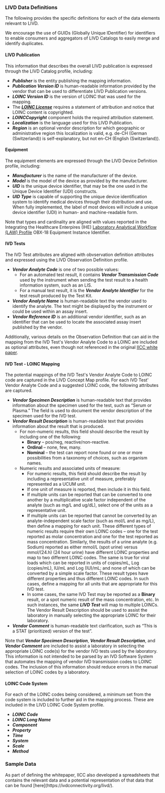 <h3> LIVD Data Definitions</h3>
The following provides the specific definitions for each of the data elements relevant to LIVD.

We encourage the use of GUIDs (Globally Unique IDentifier) for identifiers to enable consumers and aggregators of LIVD Catalogs to easily merge and identify duplicates.

<h4> LIVD Publication </h4>
This information that describes the overall LIVD publication is expressed through the LIVD Catalog profile, including:

* **_Publisher_** is the entity publishing the mapping information.
* **_Publication Version ID_** is human-readable information provided by the vendor that can be used to differentiate LIVD Publication versions.
* **_LOINC Version ID_** is the version of LOINC that was used for the mapping.
* The **_[LOINC License](https://loinc.org/license/)_** requires a statement of attribution and notice that LOINC content is copyrighted.
* **_LOINCCopyright_** component holds the required attribution statement.
* **_Localization_** is the language used for this LIVD Publication.
* **_Region_** is an optional vendor description for which geographic or administrative region this localization is valid, e.g.  de-CH (German (Switzerland)) is self-explanatory, but not en-CH (English (Switzerland)).

<h4> Equipment </h4>
The equipment elements are expressed through the LIVD Device Definition profile, including:

* **_Manufacturer_** is the name of the manufacturer of the device.
* **_Model_** is the model of the device as provided by the manufacturer.
* **_UID_** is the unique device identifier, that may be the one used in the Unique Device Identifier (UDI) constructs.
* **_UID Type_** is capable of supporting the unique device identification system to identify medical devices through their distribution and use. When fully implemented, the label of most devices will include a unique device identifier (UDI) in human- and machine-readable form.

Note that types and cardinality are aligned with values reported in the Integrating the Healthcare Enterpires (IHE) [Laboratory Analytical Workflow (LAW) Profile](https://www.ihe.net/resources/technical_frameworks/#PaLM) OBX-18 Equipment Instance Identifier.

<h4> IVD Tests </h4>

The IVD Test attributes are aligned with obvservation definition attributes and expressed using the LIVD Observation Definition profile.

<ul>
     <li> <b><i>Vendor Analyte Code</i></b> is one of two possible values:
         <ul>
             <li> For an automated test result, it contains <b><i>Vendor Transmission Code</i></b> used by the instrument when sending the test result to a health information system, such as an LIS.</li>
             <li> For a manual test result, it is the <b><i>Vendor Analyte Identifier</i></b> for the test result produced by the Test Kit.</li>
         </ul>
     </li>
     <li> <b><i>Vendor Analyte Name</i></b> is human-readable text the vendor used to identify the analyte. The text might be displayed by the instrument or could be used within an assay insert.</li>
     <li> <b><i>Vendor Reference ID</i></b> is an additional vendor identifier, such as an identifier that can be used to locate the associated assay insert published by the vendor.</li>
</ul>

Additionally, various details on the Observation Definition that can aid in the mapping from the IVD Test's Vendor Analyte Code to a LOINC are included as optional attributes, even though not referenced in the original [IICC white paper](http://ivdconnectivity.org/wp-content/uploads/delightful-downloads/2017/06/IICC_LIVD_Digital_Format_2017_06_01_R2.pdf).

<h4> IVD Test - LOINC Mapping </h4>

The potential mappings of the IVD Test's Vendor Analyte Code to LOINC code are captured in the LIVD Concept Map profile.  For each IVD Test' Vendor Analyte Code and a suggested LOINC code, the following attributes are captured.

<ul>
     <li> <b><i>Vendor Specimen Description</i></b> is human-readable text that provides information about the specimen used for the test, such as “Serum or Plasma.” The field is used to document the vendor description of the specimen used for the IVD test.</li>
     <li> <b><i>Vendor Result Description</i></b> is human-readable text that provides information about the result that is produced.
         <ul>
             <li> For non-numeric results, this field should describe the result by including one of the following:
                 <ul>
                     <li> <b>Binary</b> – pos/neg, reactive/non-reactive.</li>
                     <li> <b>Ordinal</b> – none, few, many.</li>
                     <li> <b>Nominal</b> – the test can report none found or one or more possibilities from a taxonomy of choices, such as organism names.</li>
                 </ul>
             </li>
             <li> Numeric results and associated units of measure:
                 <ul>
                     <li> For numeric results, this field should describe the result by including a representative unit of measure, preferably represented as a UCUM unit.</li>
                     <li> If one unit of measure is reported, then include it in this field.</li>
                     <li> If multiple units can be reported that can be converted to one another by a multiplicative scale factor independent of the analyte (such as mg/L and ug/dL), select one of the units as a representative unit.</li>
                     <li> If multiple units can be reported that cannot be converted by an analyte-independent scale factor (such as mol/L and as mg/L), then define a mapping for each unit. These different types of numeric results require their own LOINC codes – one for the test reported as molar concentration and one for the test reported as mass concentration. Similarly, the results of a urine analyte (e.g. Sodium) reported as either mmol/L (spot urine) versus mmol/(24.h) (24 hour urine) have different LOINC properties and map to two different LOINC codes. The same is true for viral loads which can be reported in units of copies/mL, Log (copies/mL), IU/mL and Log (IU)/mL; and none of which can be converted by a simple scale factor. These result types have different properties and thus different LOINC codes. In such cases, define a mapping for all units that are appropriate for this IVD test.</li>
                      <li> In some cases, the same IVD Test may be reported as a <b>Binary</b> result, or a spot numeric result of the mass concentration, etc. In such instances, the same <b><i>LIVD Test</i></b> will map to multiple LOINCs. The Vendor Result Description should be used to assist the laboratory in manually selecting the appropriate LOINC for their laboratory.</li>
                 </ul>
             </li>
         </ul>
     </li>
     <li> <b><i>Vendor Comment</i></b> is human-readable text clarification, such as “This is a STAT (prioritized) version of the test”. </li>
</ul>

Note that **_Vendor Specimen Description_**, **_Vendor Result Description_**, and **_Vendor Comment_** are included to assist a laboratory in selecting the appropriate LOINC code(s) for the vendor IVD tests used by the laboratory. This information is not intended to be parsed by an IVD Software System that automates the mapping of vendor IVD transmission codes to LOINC codes. The inclusion of this information should reduce errors in the manual selection of LOINC codes by a laboratory.

<h4> LOINC Code System </h4>
For each of the LOINC codes being considered, a minimum set from the code system is included to further aid in the mapping process.  These are included in the LIVD LOINC Code System profile.

* **_LOINC Code_**
* **_LOINC Long Name_**
* **_Component_**
* **_Property_**
* **_Time_**
* **_System_**
* **_Scale_**
* **_Method_**

<h3> Sample Data </h3>
As part of defining the whitepaper, IICC also developed a spreadsheets that contains the relevant data and a potential representation of that data that can be found [here](https://ivdconnectivity.org/livd/).
